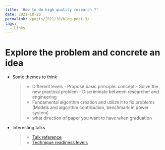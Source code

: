 ```yaml
---
title: 'How to do high quality research ?'
date: 2021-10-20
permalink: /posts/2021/10/blog-post-3/
tags:
  - Links
---
```



Explore the problem and concrete an idea 
======

- Some themes to think
  > - Different levels
      - Propose basic principle: concept
      - Solve the new practical problem
      - Discriminate between researcher and engineering
  > - Fundamental algorithm creation and utilize it to fix problems (Models and algorithm contribution, benchmark in power system) 
  > - what direction of paper you want to have when graduation 


- Interesting talks
  > - [Talk reference](https://www.youtube.com/watch?v=GAr_Z3KVBR0&t=2757s)
  > - [Technique readiness levels](https://en.wikipedia.org/wiki/Technology_readiness_level)